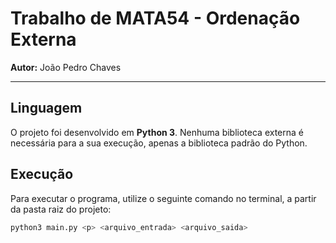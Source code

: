 # Trabalho de MATA54 - Ordenação Externa

**Autor:** João Pedro Chaves

---

## Linguagem

O projeto foi desenvolvido em **Python 3**. Nenhuma biblioteca externa é necessária para a sua execução, apenas a biblioteca padrão do Python.

## Execução

Para executar o programa, utilize o seguinte comando no terminal, a partir da pasta raiz do projeto:

```bash
python3 main.py <p> <arquivo_entrada> <arquivo_saida>
